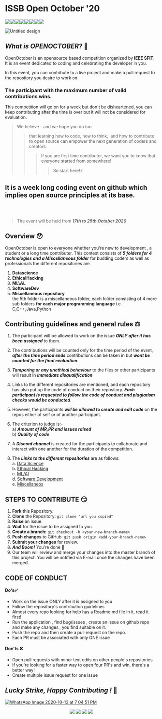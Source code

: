 # **ISSB Open October '20** 

[![](https://sourcerer.io/fame/ieee-sfit/IEEESFIT1/OpenOctober/images/0)](https://sourcerer.io/fame/ieee-sfit/IEEESFIT1/OpenOctober/links/0)[![](https://sourcerer.io/fame/ieee-sfit/IEEESFIT1/OpenOctober/images/1)](https://sourcerer.io/fame/ieee-sfit/IEEESFIT1/OpenOctober/links/1)[![](https://sourcerer.io/fame/ieee-sfit/IEEESFIT1/OpenOctober/images/2)](https://sourcerer.io/fame/ieee-sfit/IEEESFIT1/OpenOctober/links/2)[![](https://sourcerer.io/fame/ieee-sfit/IEEESFIT1/OpenOctober/images/3)](https://sourcerer.io/fame/ieee-sfit/IEEESFIT1/OpenOctober/links/3)[![](https://sourcerer.io/fame/ieee-sfit/IEEESFIT1/OpenOctober/images/4)](https://sourcerer.io/fame/ieee-sfit/IEEESFIT1/OpenOctober/links/4)[![](https://sourcerer.io/fame/ieee-sfit/IEEESFIT1/OpenOctober/images/5)](https://sourcerer.io/fame/ieee-sfit/IEEESFIT1/OpenOctober/links/5)[![](https://sourcerer.io/fame/ieee-sfit/IEEESFIT1/OpenOctober/images/6)](https://sourcerer.io/fame/ieee-sfit/IEEESFIT1/OpenOctober/links/6)[![](https://sourcerer.io/fame/ieee-sfit/IEEESFIT1/OpenOctober/images/7)](https://sourcerer.io/fame/ieee-sfit/IEEESFIT1/OpenOctober/links/7)

![Untitled design](https://user-images.githubusercontent.com/72509723/95880427-20696b80-0d95-11eb-951d-3ce291e2f226.jpg )

## ***What is OPENOCTOBER?*** 🤔

OpenOctober is an opensource based competition organized by **IEEE SFIT**. It is an event dedicated to coding and celebrating the developer in you. <br>

In this event, you can contribute to a live project and make a pull request to the repository you desire to work on. 

### The participant with the maximum number of valid contributions wins.

This competition will go on for a week but don't be disheartened, you can keep contributing after the time is over but it will not be considered for evaluation.


> We believe - and we hope you do too 
>>  that learning how to code, how to think,  and how to contribute to open source can empower the next generation of coders and creators. 
>>> If you are first time contributor,  we want you to know that everyone started from somewhere! 
>>>> So start here!⚡
  
## It is a week long coding event on github which implies <b> open source principles at its base.</b></p><br>
> The event will be held from ***17th to 25th October 2020***</b><br>

## Overview 😯

OpenOctober is open to everyone whether you're new to development , a student or a long time contributer.
This contest consists of ***5 folders for 4 technologies and a Miscellaneous folder*** for budding coders as well as professionals 
the different repositories are<br>
1) **Datascience**<br> 
2) **EthicalHacking**<br>
3) **ML\AL**<br>
4) **SoftwareDev**<br>
5) **Miscellaneous repository**<br>
the 5th folder is a miscellaneous folder, each folder consisting of 4 more sub folders <b>for each major programming language</b>
i.e C,C++,Java,Python


## Contributing guidelines and general rules ⚖
1. The participant will be allowed to work on the issue ***ONLY after it has been assigned*** to them.<br>

2. The contributions will be counted only for the time period of the event, ***after the time period ends*** contributions can be taken in but ***wont be counted for the final evaluation***.<br>

4. ***Tampering or any unethical behaviour*** to the files or other participants will result in ***immediate disqualification*** <br>

5. Links to the different repositories are mentioned, and each repository has also put up the code of conduct on their repository. ***Each participant is requested to follow the code of conduct and plagiarism checks would be conducted***.<br>

6. However, the participants ***will be allowed to create and edit code*** on the repos either of self or of another participant.<br>

7. The criterion to judge is:-<br>
  a) ***Amount of MR,PR and issues raised***<br>
  b) ***Quality of code***<br>
  
8. A ***Discord channel*** is created for the participants to collaborate and interact with one another for the duration of the competition.<br>

9. The ***Links to the different repositories*** are as follows:<br>
  a. <a href="https://github.com/ieee-sfit/Readmefiles/tree/main/DataScience">Data Science</a><br>
  b. <a href="https://github.com/ieee-sfit/Readmefiles/tree/main/EthicalHacking">Ethical Hacking</a><br>
  c. <a href="https://github.com/ieee-sfit/Readmefiles/tree/main/ML%5CAI">ML/AI</a><br>
  d. <a href="https://github.com/ieee-sfit/Readmefiles/tree/main/SoftwareDev">Software Development</a><br>
  e. <a href="https://github.com/ieee-sfit/Readmefiles/tree/main/Miscellaneous">Miscellaneos</a><br>
  
##  STEPS TO CONTRIBUTE 😏
1. **Fork** this Repository.
2. **Clone** the Repository: `git clone "url you copied"`
3. **Raise** an issue. 
4. **Wait** for the issue to be assigned to you.	
5. **Create a branch:** `git checkout -b <your-new-branch-name>`	
6. **Push changes** to GitHub: `git push origin <add-your-branch-name>`	
7. **Submit your changes** for review.	
8. ***And Boom!*** You're done 🥳
9. Our team will review and merge your changes into the master branch of this project. You will be notified via E-mail once the changes have been merged.

## CODE OF CONDUCT
#### Do's✅
- Work on the issue ONLY after it is assigned to you
- Follow the repository's contribution guidelines
- Almost every repo looking for help has a Readme.md file in it, read it first!
- Run the application , find bug/issues , create an issue on github repo and make any changes , you find suitable on it.
- Push the repo and then create a pull request on the repo.
- Each PR must be associated with only ONE issue

#### Don'ts ❌
 - Open pull requests with minor text edits on other people's repositories
 - If you're looking for a faster way to open four PR's and win, there's a better way!
 - Create multiple issue request for one issue

## ***Lucky Strike, Happy Contributing !*** 🎃
[![WhatsApp Image 2020-10-13 at 7 04 51 PM](https://user-images.githubusercontent.com/72509723/95880997-b7cebe80-0d95-11eb-8934-1d4577546a52.jpeg)](http://issb.sfit.ac.in/)
<div align="center">
  <a href="https://www.instagram.com/ieeesfit/" target="_blank"><img src="https://img.icons8.com/fluent/48/000000/instagram-new.png"/></a>
  <a href="https://www.facebook.com/ieeesfitstudentbranch/" target="_blank"><img src="https://img.icons8.com/fluent/48/000000/facebook-new.png"/></a>
  <a href="mailto: ieeesfitsb@gmail.com" target="_blank"><img src="https://img.icons8.com/fluent/48/000000/gmail.png"/></a>
   <a href="https://discord.gg/" target="_blank"><img src="https://img.icons8.com/color/48/000000/discord-new-logo.png"/></a>
  
 
</div>

  
